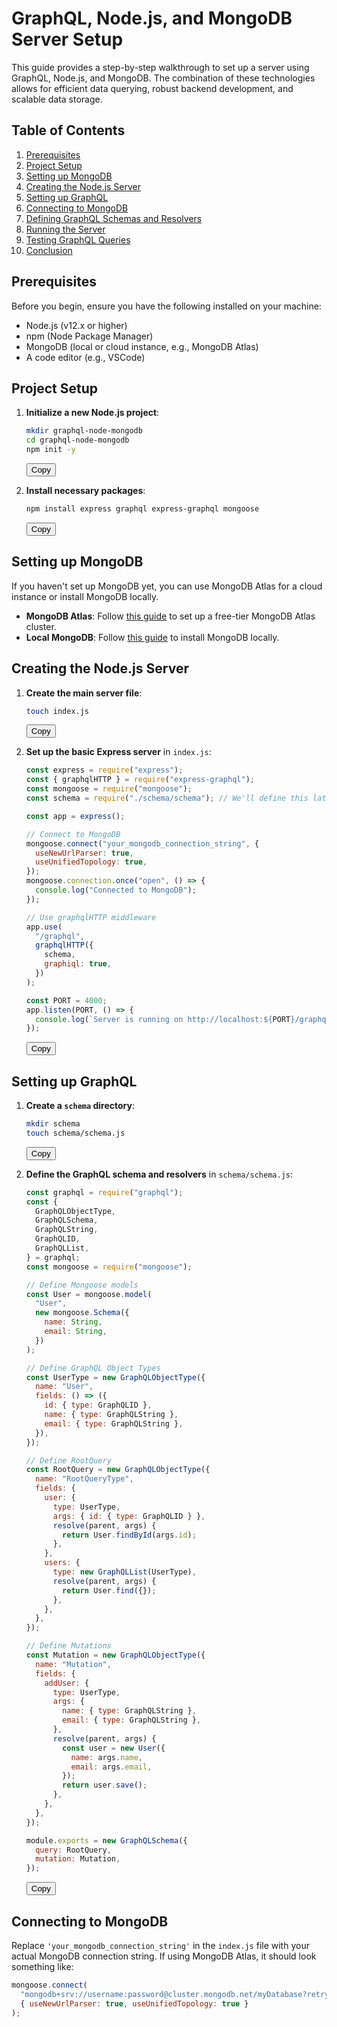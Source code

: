 # GraphQL, Node.js, and MongoDB Server Setup

This guide provides a step-by-step walkthrough to set up a server using GraphQL, Node.js, and MongoDB. The combination of these technologies allows for efficient data querying, robust backend development, and scalable data storage.

## Table of Contents

1. [Prerequisites](#prerequisites)
2. [Project Setup](#project-setup)
3. [Setting up MongoDB](#setting-up-mongodb)
4. [Creating the Node.js Server](#creating-the-nodejs-server)
5. [Setting up GraphQL](#setting-up-graphql)
6. [Connecting to MongoDB](#connecting-to-mongodb)
7. [Defining GraphQL Schemas and Resolvers](#defining-graphql-schemas-and-resolvers)
8. [Running the Server](#running-the-server)
9. [Testing GraphQL Queries](#testing-graphql-queries)
10. [Conclusion](#conclusion)

## Prerequisites

Before you begin, ensure you have the following installed on your machine:

- Node.js (v12.x or higher)
- npm (Node Package Manager)
- MongoDB (local or cloud instance, e.g., MongoDB Atlas)
- A code editor (e.g., VSCode)

## Project Setup

1. **Initialize a new Node.js project**:

   ```bash
   mkdir graphql-node-mongodb
   cd graphql-node-mongodb
   npm init -y
   ```

   <button onclick="copyToClipboard('npm init -y')">Copy</button>

2. **Install necessary packages**:

   ```bash
   npm install express graphql express-graphql mongoose
   ```

   <button onclick="copyToClipboard('npm install express graphql express-graphql mongoose')">Copy</button>

## Setting up MongoDB

If you haven't set up MongoDB yet, you can use MongoDB Atlas for a cloud instance or install MongoDB locally.

- **MongoDB Atlas**: Follow [this guide](https://docs.atlas.mongodb.com/getting-started/) to set up a free-tier MongoDB Atlas cluster.
- **Local MongoDB**: Follow [this guide](https://docs.mongodb.com/manual/installation/) to install MongoDB locally.

## Creating the Node.js Server

1. **Create the main server file**:

   ```bash
   touch index.js
   ```

   <button onclick="copyToClipboard('touch index.js')">Copy</button>

2. **Set up the basic Express server** in `index.js`:

   ```js
   const express = require("express");
   const { graphqlHTTP } = require("express-graphql");
   const mongoose = require("mongoose");
   const schema = require("./schema/schema"); // We'll define this later

   const app = express();

   // Connect to MongoDB
   mongoose.connect("your_mongodb_connection_string", {
     useNewUrlParser: true,
     useUnifiedTopology: true,
   });
   mongoose.connection.once("open", () => {
     console.log("Connected to MongoDB");
   });

   // Use graphqlHTTP middleware
   app.use(
     "/graphql",
     graphqlHTTP({
       schema,
       graphiql: true,
     })
   );

   const PORT = 4000;
   app.listen(PORT, () => {
     console.log(`Server is running on http://localhost:${PORT}/graphql`);
   });
   ```

   <button onclick="copyToClipboard('const express = require(\'express\');\nconst { graphqlHTTP } = require(\'express-graphql\');\nconst mongoose = require(\'mongoose\');\nconst schema = require(\'./schema/schema\'); // We\'ll define this later\n\nconst app = express();\n\n// Connect to MongoDB\nmongoose.connect(\'your_mongodb_connection_string\', { useNewUrlParser: true, useUnifiedTopology: true });\nmongoose.connection.once(\'open\', () => {\n  console.log(\'Connected to MongoDB\');\n});\n\n// Use graphqlHTTP middleware\napp.use(\'/graphql\', graphqlHTTP({\n  schema,\n  graphiql: true,\n}));\n\nconst PORT = 4000;\napp.listen(PORT, () => {\n  console.log(`Server is running on http://localhost:${PORT}/graphql`);\n});')">Copy</button>

## Setting up GraphQL

1. **Create a `schema` directory**:

   ```bash
   mkdir schema
   touch schema/schema.js
   ```

   <button onclick="copyToClipboard('mkdir schema\ntouch schema/schema.js')">Copy</button>

2. **Define the GraphQL schema and resolvers** in `schema/schema.js`:

   ```js
   const graphql = require("graphql");
   const {
     GraphQLObjectType,
     GraphQLSchema,
     GraphQLString,
     GraphQLID,
     GraphQLList,
   } = graphql;
   const mongoose = require("mongoose");

   // Define Mongoose models
   const User = mongoose.model(
     "User",
     new mongoose.Schema({
       name: String,
       email: String,
     })
   );

   // Define GraphQL Object Types
   const UserType = new GraphQLObjectType({
     name: "User",
     fields: () => ({
       id: { type: GraphQLID },
       name: { type: GraphQLString },
       email: { type: GraphQLString },
     }),
   });

   // Define RootQuery
   const RootQuery = new GraphQLObjectType({
     name: "RootQueryType",
     fields: {
       user: {
         type: UserType,
         args: { id: { type: GraphQLID } },
         resolve(parent, args) {
           return User.findById(args.id);
         },
       },
       users: {
         type: new GraphQLList(UserType),
         resolve(parent, args) {
           return User.find({});
         },
       },
     },
   });

   // Define Mutations
   const Mutation = new GraphQLObjectType({
     name: "Mutation",
     fields: {
       addUser: {
         type: UserType,
         args: {
           name: { type: GraphQLString },
           email: { type: GraphQLString },
         },
         resolve(parent, args) {
           const user = new User({
             name: args.name,
             email: args.email,
           });
           return user.save();
         },
       },
     },
   });

   module.exports = new GraphQLSchema({
     query: RootQuery,
     mutation: Mutation,
   });
   ```

   <button onclick="copyToClipboard('const graphql = require(\'graphql\');\nconst { GraphQLObjectType, GraphQLSchema, GraphQLString, GraphQLID, GraphQLList } = graphql;\nconst mongoose = require(\'mongoose\');\n\n// Define Mongoose models\nconst User = mongoose.model(\'User\', new mongoose.Schema({\n  name: String,\n  email: String,\n}));\n\n// Define GraphQL Object Types\nconst UserType = new GraphQLObjectType({\n  name: \'User\',\n  fields: () => ({\n    id: { type: GraphQLID },\n    name: { type: GraphQLString },\n    email: { type: GraphQLString },\n  }),\n});\n\n// Define RootQuery\nconst RootQuery = new GraphQLObjectType({\n  name: \'RootQueryType\',\n  fields: {\n    user: {\n      type: UserType,\n      args: { id: { type: GraphQLID } },\n      resolve(parent, args) {\n        return User.findById(args.id);\n      },\n    },\n    users: {\n      type: new GraphQLList(UserType),\n      resolve(parent, args) {\n        return User.find({});\n      },\n    },\n  },\n});\n\n// Define Mutations\nconst Mutation = new GraphQLObjectType({\n  name: \'Mutation\',\n  fields: {\n    addUser: {\n      type: UserType,\n      args: {\n        name: { type: GraphQLString },\n        email: { type: GraphQLString },\n      },\n      resolve(parent, args) {\n        const user = new User({\n          name: args.name,\n          email: args.email,\n        });\n        return user.save();\n      },\n    },\n  },\n});\n\nmodule.exports = new GraphQLSchema({\n  query: RootQuery,\n  mutation: Mutation,\n});')">Copy</button>

## Connecting to MongoDB

Replace `'your_mongodb_connection_string'` in the `index.js` file with your actual MongoDB connection string. If using MongoDB Atlas, it should look something like:

```js
mongoose.connect(
  "mongodb+srv://username:password@cluster.mongodb.net/myDatabase?retryWrites=true&w=majority",
  { useNewUrlParser: true, useUnifiedTopology: true }
);
```
